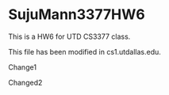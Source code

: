 # SujuMann3377HW6
This is a HW6 for UTD CS3377 class. 

This file has been modified in cs1.utdallas.edu.

Change1

Changed2
